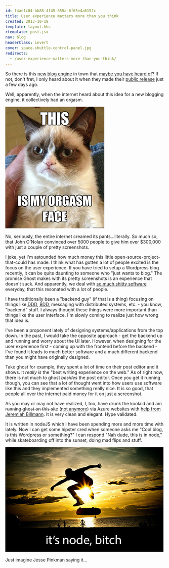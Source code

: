 ```yaml
---
id: f4ae1c04-bb88-4f45-855a-6f65e4a6152c
title: User experience matters more than you think
created: 2013-10-18
template: layout.hbs
rtemplate: post.jsx
nav: blog
headerClass: invert
cover: space-shuttle-control-panel.jpg
redirects:
  - /user-experience-matters-more-than-you-think/
---
```


So there is this [new blog engine](http://ghost.org/) in town that [maybe you have heard of](http://www.kickstarter.com/projects/johnonolan/ghost-just-a-blogging-platform)? If not, don't fret, I only heard about it when they made their [public release](http://blog.ghost.org/public-launch/) just a few days ago.

Well, apparently, when the internet heard about this idea for a new blogging engine, it collectively had an orgasm.

![internet orgasm](grumpy-cat-orgasm.jpg)

No, seriously, the entire internet creamed its pants…literally. So much so, that John O'Nolan convinced over 5000 people to give him over $300,000 with just a couple of pretty screenshots.

I joke, yet I'm astounded how much money this little open-source-project-that-could has made. I think what has gotten a lot of people excited is the focus on the user experience. If you have tried to setup a Wordpress blog recently, it can be quite daunting to someone who "just wants to blog." The promise Ghost makes with its pretty screenshots is an experience that doesn't suck. And apparently, we deal with [so much shitty software](/we-make-shitty-software-and-so-do-you/) everyday, that this resonated with a lot of people.

I have traditionally been a "backend guy" (if that is a thing) focusing on things like <abbr title="Domain Driven Design">DDD</abbr>, <abbr title="Behavior Driven Development">BDD</abbr>, messaging with distributed systems, etc. - you know, "backend" stuff. I always thought these things were more important than things like the user interface. I'm slowly coming to realize just how wrong that idea is.

I've been a proponent lately of designing systems/applications from the top down. In the past, I would take the opposite approach - get the backend up and running and worry about the UI later. However, when designing for the user experience first - coming up with the frontend before the backend - I've found it leads to much better software and a much different backend than you might have originally designed.

Take ghost for example, they spent a lot of time on their post editor and it shows. It _really is_ the "best writing experience on the web." As of right now, there is not much to ghost _besides_ the post editor. Once you get it running though, you can see that a lot of thought went into how users use software like this and they implemented something really nice. It is so good, that people all over the internet paid money for it on just a screenshot.

As you may or may not have realized, I, too, have drunk the koolaid and am ~~running ghost on this site~~ ([not anymore](/2013/12/automate-all-the-things-with-wercker/)) via Azure websites with [help from Jeremiah Billmann](http://www.jbillmann.com/installing-ghost-on-azure-web-sites/). It is very clean and elegant. Hype validated.

It is written in nodeJS which I have been spending more and more time with lately. Now I can get some hipster cred when someone asks me "Cool blog, is this Wordpress or something?" I can respond "Nah dude, this is in node," while skateboarding off into the sunset, doing mad flips and stuff.

![skateboarding off into the sunset with node](skateboard.jpg)

Just imagine Jesse Pinkman saying it…
